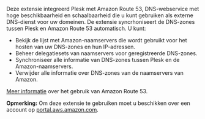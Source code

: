 Deze extensie integreerd Plesk met Amazon Route 53, DNS-webservice met hoge beschikbaarheid en schaalbaarheid die u kunt gebruiken als externe DNS-dienst voor uw domeinen. De extensie syncrhoniseert de DNS-zones tussen Plesk en Amazon Route 53 automatisch. U kunt:

- Bekijk de lijst met Amazon-naamservers die wordt gebruikt voor het hosten van uw DNS-zones en hun IP-adressen.
- Beheer delegatiesets van naamservers voor geregistreerde DNS-zones.
- Synchroniseer alle informatie van DNS-zones tussen Plesk en de Amazon-naamservers.
- Verwijder alle informatie over DNS-zones van de naamservers van Amazon.

[Meer informatie](https://www.plesk.com/blog/business-industry/white-label-dns-with-amazon-route53) over het gebruik van Amazon Route 53.

**Opmerking:** Om deze extensie te gebruiken moet u beschikken over een account op [portal.aws.amazon.com](https://portal.aws.amazon.com/).